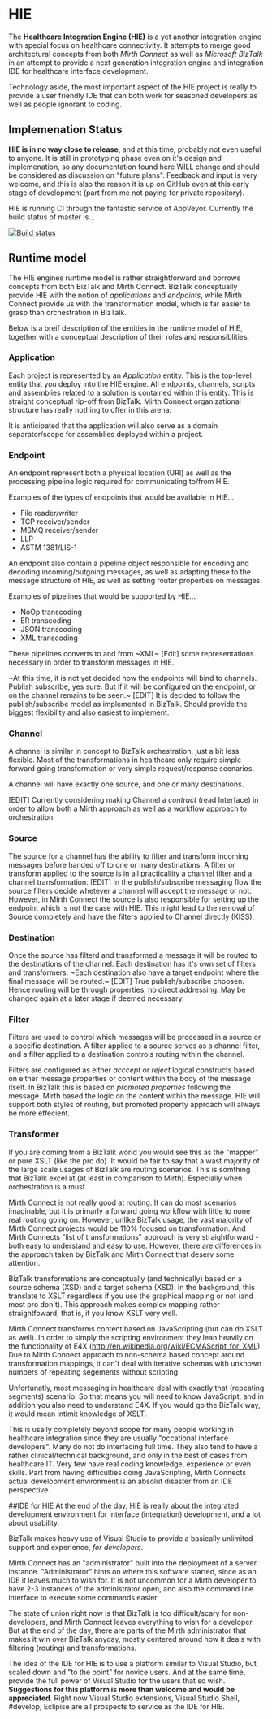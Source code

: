 HIE
=======

The **Healthcare Integration Engine (HIE)** is a yet another integration engine with special focus on healthcare connectivity. It attempts to merge good architectural concepts from both *Mirth Connect* as well as *Microsoft BizTalk* in an attempt to provide a next generation integration engine and integration IDE for healthcare interface development.

Technology aside, the most important aspect of the HIE project is really to provide a user friendly IDE that can both work for seasoned developers as well as people ignorant to coding.

## Implemenation Status
**HIE is in no way close to release**, and at this time, probably not even useful to anyone. It is still in prototyping phase even on it's design and implemenation, so any documentation found here WILL change and should be considered as discussion on "future plans". Feedback and input is very welcome, and this is also the reason it is up on GitHub even at this early stage of development (part from me not paying for private repository).

HIE is running CI through the fantastic service of AppVeyor. Currently the build status of master is...

[![Build status](https://ci.appveyor.com/api/projects/status/8qby6xf9f4v81sku/branch/master)](https://ci.appveyor.com/project/NiclasOlofsson/hie/branch/master)


## Runtime model
The HIE engines runtime model is rather straightforward and borrows concepts from both BizTalk and Mirth Connect. BizTalk conceptually provide HIE with the notion of *applications* and *endpoints*, while Mirth Connect provide us with the transformation model, which is far easier to grasp than orchestration in BizTalk. 

Below is a breif description of the entities in the runtime model of HIE, together with a conceptual description of their roles and responsiblities.

### Application
Each project is represented by an *Application* entity. This is the top-level entity that you deploy into the HIE engine. All endpoints, channels, scripts and assemblies related to a solution is contained within this entity. This is straight conceptual rip-off from BizTalk. Mirth Connect organizational structure has really nothing to offer in this arena.

It is anticipated that the application will also serve as a domain separator/scope for assemblies deployed within a project.

### Endpoint
An endpoint represent both a physical location (URI) as well as the processing pipeline logic required for communicating to/from HIE.

Examples of the types of endpoints that would be available in HIE...

- File reader/writer
- TCP receiver/sender
- MSMQ receiver/sender
- LLP
- ASTM 1381/LIS-1

An endpoint also contain a pipeline object responsible for encoding and decoding incoming/outgoing messages, as well as adapting these to the message structure of HIE, as well as setting router properties on messages.

Examples of pipelines that would be supported by HIE...

- NoOp transcoding
- ER transcoding
- JSON transcoding
- XML transcoding

These pipelines converts to and from ~XML~ [Edit] some representations necessary in order to transform messages in HIE.

~At this time, it is not yet decided how the endpoints will bind to channels. Publish subscribe, yes sure. But if it will be configured on the endpoint, or on the channel remains to be seen.~
[EDIT] It is decided to follow the publish/subscribe model as implemented in BizTalk. Should provide the biggest flexibility and also easiest to implement.

### Channel
A channel is similar in concept to BizTalk orchestration, just a bit less flexible. Most of the transformations in healthcare only require simple forward going transformation or very simple request/response scenarios.

A channel will have exactly one source, and one or many destinations.

[EDIT] Currently considering making Channel a *contract* (read Interface) in order to allow both a Mirth approach as well as a workflow approach to orchestration.

### Source
The source for a channel has the ability to filter and transform incoming messages before handed off to one or many destinations. A filter or transform applied to the source is in all practicallity a channel filter and a channel transformation. 
[EDIT] In the publish/subscribe messaging flow the source filters decide whetever a channel will accept the message or not. However, in Mirth Connect the source is also responsible for setting up the endpoint which is not the case with HIE. This might lead to the removal of Source completely and have the filters applied to Channel directly (KISS).

### Destination
Once the source has filterd and transformed a message it will be routed to the destinations of the channel. Each destination has it's own set of filters and transformers. ~Each destination also have a target endpoint where the final message will be routed.~
[EDIT] True publish/subscribe choosen. Hence routing will be through properties, no direct addressing. May be changed again at a later stage if deemed necessary.

### Filter
Filters are used to control which messages will be processed in a source or a specific destination. A filter applied to a source serves as a channel filter, and a filter applied to a destination controls routing within the channel.

Filters are configured as either *acccept* or *reject* logical constructs based on either message properties or content within the body of the message itself. In BizTalk this is based on *promoted properties* following the message. Mirth based the logic on the content within the message. HIE will support both styles of routing, but promoted property approach will always be more effecient.

### Transformer
If you are coming from a BizTalk world you would see this as the "mapper" or pure XSLT (like the pro do). It would be fair to say that a wast majority of the large scale usages of BizTalk are routing scenarios. This is somthing that BizTalk excel at (at least in comparison to Mirth). Especially when orchestration is a must. 

Mirth Connect is not really good at routing. It can do most scenarios imaginable, but it is primarly a forward going workflow with little to none real routing going on. However, unlike BizTalk usage, the vast majority of Mirth Connect projects would be 110% focused on transformation. And Mirth Connects "list of transformations" approach is very straightforward - both  easy to understand and easy to use. However, there are differences in the approach taken by BizTalk and Mirth Connect that deserv some attention.

BizTalk transformations are conceptually (and technically) based on a source schema (XSD) and a target schema (XSD). In the background, this translate to XSLT regardless if you use the graphical mapping or not (and most pro don't). This approach makes complex mapping rather straightfoward, that is, if you know XSLT very well.

Mirth Connect transforms content based on JavaScripting (but can do XSLT as well). In order to simply the scripting environment they lean heavily on the functionality of E4X (http://en.wikipedia.org/wiki/ECMAScript_for_XML). Due to Mirth Connect approach to non-schema based concept around transformation mappings, it can't deal with iterative schemas with unknown numbers of repeating segements without scripting. 

Unfortunatly, most messaging in healthcare deal with exactly that (repeating segments) scenario. So that means you will need to know JavaScript, and in addition you also need to understand E4X. If you would go the BizTalk way, it would mean intimit knowledge of XSLT.

This is usally completely beyond scope for many people working in healthcare integration since they are usually "occational interface developers". Many do not do interfacing full time. They also tend to have a rather clinical/technical background, and only in the best of cases from healthcare IT. Very few have real coding knowledge, experience or even skills. Part from having difficulties doing JavaScripting, Mirth Connects actual development environment is an absolut disaster from an IDE perspective.

##IDE for HIE
At the end of the day, HIE is really about the integrated development environment for interface (integration) development, and a lot about usability.

BizTalk makes heavy use of Visual Studio to provide a basically unlimited support and experience, *for developers*.

Mirth Connect has an "administrator" built into the deployment of a server instance. "Administrator" hints on where this software started, since as an IDE it leaves much to wish for. It is not uncommon for a Mirth developer to have 2-3 instances of the administrator open, and also the command line interface to execute some commands easier.

The state of union right now is that BizTalk is too difficult/scary for non-developers, and Mirth Connect leaves everything to wish for a developer. But at the end of the day, there are parts of the Mirth administrator that makes it win over BizTalk anyday, mostly centered around how it deals with filtering (routing) and transformations.

The idea of the IDE for HIE is to use a platform similar to Visual Studio, but scaled down and "to the point" for novice users. And at the same time, provide the full power of Visual Studio for the users that so wish. **Suggestions for this platform is more than welcome and would be appreciated**. Right now Visual Studio extensions, Visual Studio Shell, #develop, Eclipise are all prospects to service as the IDE for HIE.

